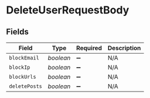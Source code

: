 # DeleteUserRequestBody


## Fields

| Field              | Type               | Required           | Description        |
| ------------------ | ------------------ | ------------------ | ------------------ |
| `blockEmail`       | *boolean*          | :heavy_minus_sign: | N/A                |
| `blockIp`          | *boolean*          | :heavy_minus_sign: | N/A                |
| `blockUrls`        | *boolean*          | :heavy_minus_sign: | N/A                |
| `deletePosts`      | *boolean*          | :heavy_minus_sign: | N/A                |